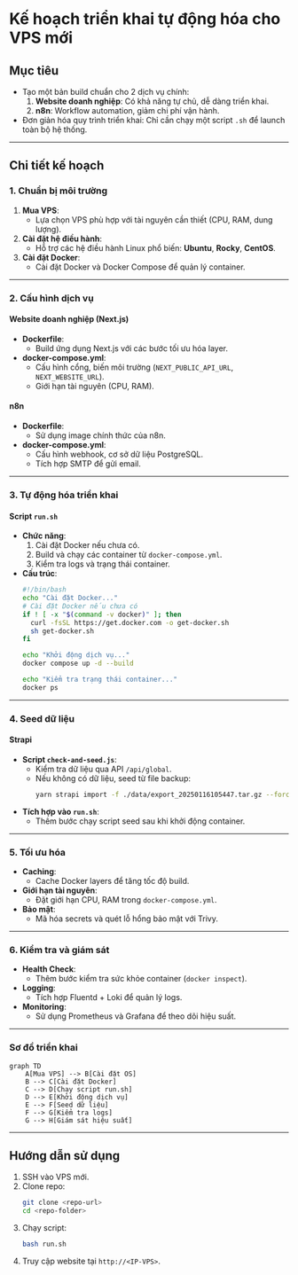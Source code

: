 # Kế hoạch triển khai tự động hóa cho VPS mới

## **Mục tiêu**
- Tạo một bản build chuẩn cho 2 dịch vụ chính:
  1. **Website doanh nghiệp**: Có khả năng tự chủ, dễ dàng triển khai.
  2. **n8n**: Workflow automation, giảm chi phí vận hành.
- Đơn giản hóa quy trình triển khai: Chỉ cần chạy một script `.sh` để launch toàn bộ hệ thống.

---

## **Chi tiết kế hoạch**

### **1. Chuẩn bị môi trường**
1. **Mua VPS**:
   - Lựa chọn VPS phù hợp với tài nguyên cần thiết (CPU, RAM, dung lượng).
2. **Cài đặt hệ điều hành**:
   - Hỗ trợ các hệ điều hành Linux phổ biến: **Ubuntu**, **Rocky**, **CentOS**.
3. **Cài đặt Docker**:
   - Cài đặt Docker và Docker Compose để quản lý container.

---

### **2. Cấu hình dịch vụ**
#### **Website doanh nghiệp (Next.js)**
- **Dockerfile**:
  - Build ứng dụng Next.js với các bước tối ưu hóa layer.
- **docker-compose.yml**:
  - Cấu hình cổng, biến môi trường (`NEXT_PUBLIC_API_URL`, `NEXT_WEBSITE_URL`).
  - Giới hạn tài nguyên (CPU, RAM).

#### **n8n**
- **Dockerfile**:
  - Sử dụng image chính thức của n8n.
- **docker-compose.yml**:
  - Cấu hình webhook, cơ sở dữ liệu PostgreSQL.
  - Tích hợp SMTP để gửi email.

---

### **3. Tự động hóa triển khai**
#### **Script `run.sh`**
- **Chức năng**:
  1. Cài đặt Docker nếu chưa có.
  2. Build và chạy các container từ `docker-compose.yml`.
  3. Kiểm tra logs và trạng thái container.
- **Cấu trúc**:
  ```bash
  #!/bin/bash
  echo "Cài đặt Docker..."
  # Cài đặt Docker nếu chưa có
  if ! [ -x "$(command -v docker)" ]; then
    curl -fsSL https://get.docker.com -o get-docker.sh
    sh get-docker.sh
  fi

  echo "Khởi động dịch vụ..."
  docker compose up -d --build

  echo "Kiểm tra trạng thái container..."
  docker ps
  ```

---

### **4. Seed dữ liệu**
#### **Strapi**
- **Script `check-and-seed.js`**:
  - Kiểm tra dữ liệu qua API `/api/global`.
  - Nếu không có dữ liệu, seed từ file backup:
    ```bash
    yarn strapi import -f ./data/export_20250116105447.tar.gz --force
    ```
- **Tích hợp vào `run.sh`**:
  - Thêm bước chạy script seed sau khi khởi động container.

---

### **5. Tối ưu hóa**
- **Caching**:
  - Cache Docker layers để tăng tốc độ build.
- **Giới hạn tài nguyên**:
  - Đặt giới hạn CPU, RAM trong `docker-compose.yml`.
- **Bảo mật**:
  - Mã hóa secrets và quét lỗ hổng bảo mật với Trivy.

---

### **6. Kiểm tra và giám sát**
- **Health Check**:
  - Thêm bước kiểm tra sức khỏe container (`docker inspect`).
- **Logging**:
  - Tích hợp Fluentd + Loki để quản lý logs.
- **Monitoring**:
  - Sử dụng Prometheus và Grafana để theo dõi hiệu suất.

---

### **Sơ đồ triển khai**
```mermaid
graph TD
    A[Mua VPS] --> B[Cài đặt OS]
    B --> C[Cài đặt Docker]
    C --> D[Chạy script run.sh]
    D --> E[Khởi động dịch vụ]
    E --> F[Seed dữ liệu]
    F --> G[Kiểm tra logs]
    G --> H[Giám sát hiệu suất]
```

---

## **Hướng dẫn sử dụng**
1. SSH vào VPS mới.
2. Clone repo:
   ```bash
   git clone <repo-url>
   cd <repo-folder>
   ```
3. Chạy script:
   ```bash
   bash run.sh
   ```
4. Truy cập website tại `http://<IP-VPS>`.
